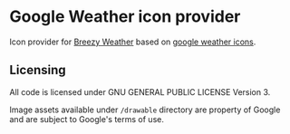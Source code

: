 # Google Weather icon provider

Icon provider for [Breezy Weather](https://github.com/breezy-weather/breezy-weather) based on [google weather icons](https://gitlab.com/bignutty/google-weather-icons).

## Licensing

All code is licensed under GNU GENERAL PUBLIC LICENSE Version 3.

Image assets available under `/drawable` directory are property of Google and are subject to Google's terms of use.